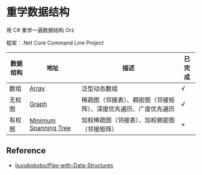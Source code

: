 # 重学数据结构

用 C# 重学一遍数据结构 Orz  

框架：.Net Core Command Line Project

| 数据结构  | 地址  | 描述  | 已完成  |   
|---|---|---|---|
| 数组 | [Array](https://github.com/Latias94/study-data-structure-again/tree/master/Array)  | 泛型动态数组  | √  |
| 无权图 | [Graph](https://github.com/Latias94/study-data-structure-again/tree/master/Graph)  | 稀疏图（邻接表）、稠密图（邻接矩阵）、深度优先遍历、广度优先遍历  | √  |
| 有权图 | [Minimum Spanning Tree](https://github.com/Latias94/study-data-structure-again/tree/master/MinimumSpanningTree) | 加权稀疏图（邻接表）、加权稠密图（邻接矩阵） |  × |

## Reference
* [liuyubobobo/Play-with-Data-Structures](https://github.com/liuyubobobo/Play-with-Data-Structures)
